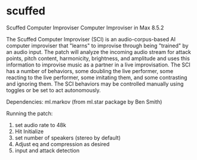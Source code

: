 # scuffed
Scuffed Computer Improviser
Computer Improviser in Max 8.5.2

The Scuffed Computer Improviser (SCI) is an audio-corpus-based AI computer improviser that "learns" to improvise through being "trained" by an audio input.
The patch will analyze the incoming audio stream for attack points, pitch content, harmonicity, brightness, and amplitude and uses this information to
improvise music as a partner in a live improvisation. The SCI has a number of behaviors, some doubling the live performer, some reacting to the live
performer, some imitating them, and some contrasting and ignoring them. The SCI behaviors may be controlled manually using toggles or be set to act
autonomously.

Dependencies:
ml.markov (from ml.star package by Ben Smith)

Running the patch:
1. set audio rate to 48k
2. Hit Initialize
3. set number of speakers (stereo by default)
4. Adjust eq and compression as desired
5. input and attack detection

